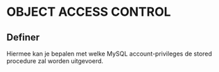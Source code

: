# OBJECT ACCESS CONTROL

## Definer

Hiermee kan je bepalen met welke MySQL account-privileges de stored procedure zal worden uitgevoerd.



